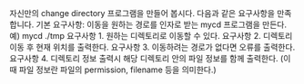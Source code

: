 자신만의 change directory 프로그램을 만들어 봅시다.
다음과 같은 요구사항을 만족합니다.
기본 요구사항: 이동을 원하는 경로를 인자로 받는 mycd 프로그램을 만든다.
예) mycd ./tmp
요구사항 1. 원하는 디렉토리로 이동할 수 있다.
요구사항 2. 디렉토리 이동 후 현재 위치를 출력한다.
요구사항 3. 이동하려는 경로가 없다면 오류를 출력한다.
요구사항 4. 디렉토리 정보 출력시 해당 디렉토리 안의 파일 정보를 함께 출력한다. (이때 파일 정보란 파일의 permission, filename 등을 의미한다.)
